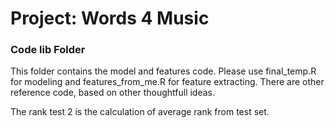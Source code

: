 # Project: Words 4 Music

### Code lib Folder

This folder contains the model and features code. Please use final_temp.R for modeling and features_from_me.R for feature extracting. There are other reference code, based on other thoughtfull ideas. 

The rank test 2 is the calculation of average rank from test set. 
